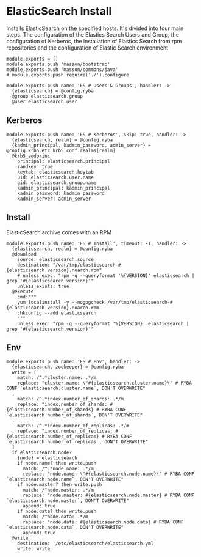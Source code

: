 
# ElasticSearch Install

Installs ElasticSearch on the specified hosts. It's divided into four main steps.
The configuration of the Elastics Search Users and Group, the configuration of Kerberos, the installation
of Elastics Search from rpm repositories and the configuration of Elastic Search environment

    module.exports = []
    module.exports.push 'masson/bootstrap'
    module.exports.push 'masson/commons/java'
    # module.exports.push require('./').configure

    module.exports.push name: 'ES # Users & Groups', handler: ->
      {elasticsearch} = @config.ryba
      @group elasticsearch.group
      @user elasticsearch.user

## Kerberos

    module.exports.push name: 'ES # Kerberos', skip: true, handler: ->
      {elasticsearch, realm} = @config.ryba
      {kadmin_principal, kadmin_password, admin_server} = @config.krb5.etc_krb5_conf.realms[realm]
      @krb5_addprinc
        principal: elasticsearch.principal
        randkey: true
        keytab: elasticsearch.keytab
        uid: elasticsearch.user.name
        gid: elasticsearch.group.name
        kadmin_principal: kadmin_principal
        kadmin_password: kadmin_password
        kadmin_server: admin_server

## Install

ElasticSearch archive comes with an RPM

    module.exports.push name: 'ES # Install', timeout: -1, handler: ->
      {elasticsearch, realm} = @config.ryba
      @download
        source: elasticsearch.source
        destination: "/var/tmp/elasticsearch-#{elasticsearch.version}.noarch.rpm"
        # unless_exec: "rpm -q --queryformat '%{VERSION}' elasticsearch | grep '#{elasticsearch.version}'"
        unless_exists: true
      @execute
        cmd:"""
        yum localinstall -y --nogpgcheck /var/tmp/elasticsearch-#{elasticsearch.version}.noarch.rpm
        chkconfig --add elasticsearch
        """
        unless_exec: "rpm -q --queryformat '%{VERSION}' elasticsearch | grep '#{elasticsearch.version}'"

## Env

    module.exports.push name: 'ES # Env', handler: ->
      {elasticsearch, zookeeper} = @config.ryba
      write = [
        match: /^.*cluster.name: .*/m
        replace: "cluster.name: \"#{elasticsearch.cluster.name}\" # RYBA CONF `elasticsearch.cluster.name`, DON'T OVERWRITE"
      ,
        match: /^.*index.number_of_shards: .*/m
        replace: "index.number_of_shards: #{elasticsearch.number_of_shards} # RYBA CONF `elasticsearch.number_of_shards`, DON'T OVERWRITE"
      ,
        match: /^.*index.number_of_replicas: .*/m
        replace: "index.number_of_replicas: #{elasticsearch.number_of_replicas} # RYBA CONF `elasticsearch.number_of_replicas`, DON'T OVERWRITE"
      ]
      if elasticsearch.node?
        {node} = elasticsearch
        if node.name? then write.push
          match: /^.*node.name: .*/m
          replace: "node.name: \"#{elasticsearch.node.name}\" # RYBA CONF `elasticsearch.node.name`, DON'T OVERWRITE"
        if node.master? then write.push
          match: /^node.master: .*/m
          replace: "node.master: #{elasticsearch.node.master} # RYBA CONF `elasticsearch.node.master`, DON'T OVERWRITE"
          append: true
        if node.data? then write.push
          match: /^node.data: .*/m
          replace: "node.data: #{elasticsearch.node.data} # RYBA CONF `elasticsearch.node.data`, DON'T OVERWRITE"
          append: true
      @write
        destination: '/etc/elasticsearch/elasticsearch.yml'
        write: write
